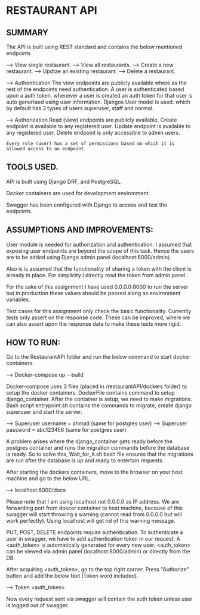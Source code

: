 # RESTAURANT API


## SUMMARY

The API is built using REST standard and contains the below mentioned endpoints

--> View single restaurant.
--> View all restaurants.
--> Create a new restaurant.
--> Updtae an existing restaurant.
--> Delete a restaurant.

--> Authentication
	The view endpoints are publicly available where as the rest of the endpoints need authentication.
	A user is authenticated based upon a auth token. whenever a user is created an auth token for that user is auto genertaed using user information.
	Djangos User model is used. which by default has 3 types of users superuser, staff and normal. 

--> Authorization
	Read (view) endpoints are publicly available.
	Create endpoint is available to any registered user.
	Update endpoint is available to any registered user.
	Delete endpoint is only accessible to admin users.

	Every role (user) has a set of permissions based on which it is allowed access to an endpoint.
 

## TOOLS USED.

API is built using Django DRF, and PostgreSQL.

Docker containers are used for development environment.

Swagger has been configured with Django to access and test the endpoints.


## ASSUMPTIONS AND IMPROVEMENTS:

User module is needed for authorization and authentication. I assumed that exposing user endpoints are beyond the scope of this task. Hence the users are to be added using Django admin panel (localhost:8000/admin).

Also is is assumed that the functionality of sharing a token with the client is already in place. For simplicity I directly read the token from admin panel.

For the sake of this assignment I have used 0.0.0.0:8000 to run the server but in production these values should be passed along as environment variables.

Test cases for this assignment only check the basic functionality. Currently tests only assert on the response code. These can be improved, where we can also assert upon the response data to make these tests more rigid.


## HOW TO RUN:

Go to the RestaurantAPi folder and run the below command to start docker containers.

-->   Docker-compose up --build

Docker-compose uses 3 files (placed in /restaurantAPI/dockers folder) to setup the docker containers. DockerFile contains command to setup django_container. 
After the container is setup, we need to make migrations. Bash script entrypoint.sh contains the commands to migrate, create django superuser and start the server.

--> Superuser username = ahmad (same for postgres user)
--> Superuser password = abc123456 (same for postgres user)

A problem arises where the django_container gets ready before the postgres container and runs the migration commands before the database is ready. 
So to solve this, Wait_for_it.sh bash file ensures that the migrations are run after the database is up and ready to entertain requests.

After starting the dockers containers, move to the browser on your host machine and go to the below URL.

--> localhost:8000/docs 

Please note that I am using localhost not 0.0.0.0 as IP address. 
We are forwarding port from dokcer container to host machine, because of this swagger will start throwing a warning (cannot read from 0.0.0.0 but will work perfectly). Using localhost will get rid of this warning message.


PUT, POST, DELETE endpoints require authentication. To authenticate a user in swagger, we have to add authentication token in our request.
A <auth_token> is automatically generated for every new user. <auth_token> can be viewed via admin panel (localhost:8000/admin) or directly from the DB. 

After acquiring <auth_token>, go to the top right corner. Press "Authorize" button and add the below text (Token word included).

--> Token <auth_token> 

Now every request sent via swagger will contain the auth token unless user is logged out of swagger. 



